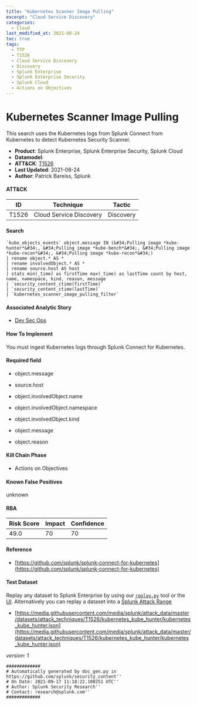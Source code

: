 ```yaml
---
title: "Kubernetes Scanner Image Pulling"
excerpt: "Cloud Service Discovery"
categories:
  - Cloud
last_modified_at: 2021-08-24
toc: true
tags:
  - TTP
  - T1526
  - Cloud Service Discovery
  - Discovery
  - Splunk Enterprise
  - Splunk Enterprise Security
  - Splunk Cloud
  - Actions on Objectives
---
```


# Kubernetes Scanner Image Pulling

This search uses the Kubernetes logs from Splunk Connect from Kubernetes to detect Kubernetes Security Scanner.

- **Product**: Splunk Enterprise, Splunk Enterprise Security, Splunk Cloud
- **Datamodel**:
- **ATT&CK**: [T1526](https://attack.mitre.org/techniques/T1526/)
- **Last Updated**: 2021-08-24
- **Author**: Patrick Bareiss, Splunk


#### ATT&CK

| ID          | Technique   | Tactic       |
| ----------- | ----------- |--------------|
| T1526 | Cloud Service Discovery | Discovery |


#### Search

```
`kube_objects_events` object.message IN (&#34;Pulling image *kube-hunter*&#34;, &#34;Pulling image *kube-bench*&#34;, &#34;Pulling image *kube-recon*&#34;, &#34;Pulling image *kube-recon*&#34;) 
| rename object.* AS * 
| rename involvedObject.* AS * 
| rename source.host AS host 
| stats min(_time) as firstTime max(_time) as lastTime count by host, name, namespace, kind, reason, message 
| `security_content_ctime(firstTime)` 
| `security_content_ctime(lastTime)` 
| `kubernetes_scanner_image_pulling_filter`
```

#### Associated Analytic Story

* [Dev Sec Ops](_stories/dev_sec_ops)


#### How To Implement
You must ingest Kubernetes logs through Splunk Connect for Kubernetes.

#### Required field

* object.message

* source.host

* object.involvedObject.name

* object.involvedObject.namespace

* object.involvedObject.kind

* object.message

* object.reason


#### Kill Chain Phase

* Actions on Objectives


#### Known False Positives
unknown



#### RBA

| Risk Score  | Impact      | Confidence   |
| ----------- | ----------- |--------------|
| 49.0 | 70 | 70 |



#### Reference


* [https://github.com/splunk/splunk-connect-for-kubernetes](https://github.com/splunk/splunk-connect-for-kubernetes)



#### Test Dataset
Replay any dataset to Splunk Enterprise by using our [`replay.py`](https://github.com/splunk/attack_data#using-replaypy) tool or the [UI](https://github.com/splunk/attack_data#using-ui).
Alternatively you can replay a dataset into a [Splunk Attack Range](https://github.com/splunk/attack_range#replay-dumps-into-attack-range-splunk-server)


* [https://media.githubusercontent.com/media/splunk/attack_data/master/datasets/attack_techniques/T1526/kubernetes_kube_hunter/kubernetes_kube_hunter.json](https://media.githubusercontent.com/media/splunk/attack_data/master/datasets/attack_techniques/T1526/kubernetes_kube_hunter/kubernetes_kube_hunter.json)


_version_: 1

```
#############
# Automatically generated by doc_gen.py in https://github.com/splunk/security_content''
# On Date: 2021-09-17 11:18:22.100251 UTC''
# Author: Splunk Security Research''
# Contact: research@splunk.com''
#############
```
